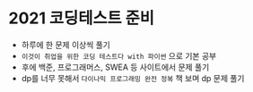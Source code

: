 # 2021 코딩테스트 준비
- 하루에 한 문제 이상씩 풀기
- `이것이 취업을 위한 코딩 테스트다 with 파이썬` 으로 기본 공부
- 후에 백준, 프로그래머스, SWEA 등 사이트에서 문제 풀기
- dp를 너무 못해서 `다이나믹 프로그래밍 완전 정복` 책 보며 dp 문제 풀기
